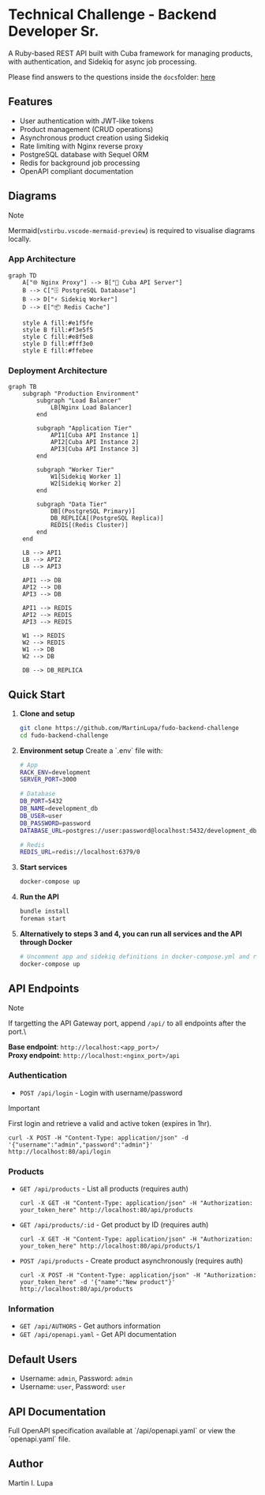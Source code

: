 # Technical Challenge - Backend Developer Sr.

A Ruby-based REST API built with Cuba framework for managing products, with authentication, and Sidekiq for async job processing.

Please find answers to the questions inside the `docs`folder: [here](docs)

## Features

- User authentication with JWT-like tokens
- Product management (CRUD operations)
- Asynchronous product creation using Sidekiq
- Rate limiting with Nginx reverse proxy
- PostgreSQL database with Sequel ORM
- Redis for background job processing
- OpenAPI compliant documentation

## Diagrams
> [!NOTE]  
> Mermaid(`vstirbu.vscode-mermaid-preview`) is required to visualise diagrams locally.

### App Architecture

```mermaid
graph TD
    A["🌐 Nginx Proxy"] --> B["🚀 Cuba API Server"]
    B --> C["🗄️ PostgreSQL Database"]
    B --> D["⚡ Sidekiq Worker"]
    D --> E["📦 Redis Cache"]
    
    style A fill:#e1f5fe
    style B fill:#f3e5f5
    style C fill:#e8f5e8
    style D fill:#fff3e0
    style E fill:#ffebee
```

### Deployment Architecture
```mermaid
graph TB
    subgraph "Production Environment"
        subgraph "Load Balancer"
            LB[Nginx Load Balancer]
        end
        
        subgraph "Application Tier"
            API1[Cuba API Instance 1]
            API2[Cuba API Instance 2]
            API3[Cuba API Instance 3]
        end
        
        subgraph "Worker Tier"
            W1[Sidekiq Worker 1]
            W2[Sidekiq Worker 2]
        end
        
        subgraph "Data Tier"
            DB[(PostgreSQL Primary)]
            DB_REPLICA[(PostgreSQL Replica)]
            REDIS[(Redis Cluster)]
        end
    end
    
    LB --> API1
    LB --> API2
    LB --> API3
    
    API1 --> DB
    API2 --> DB
    API3 --> DB
    
    API1 --> REDIS
    API2 --> REDIS
    API3 --> REDIS
    
    W1 --> REDIS
    W2 --> REDIS
    W1 --> DB
    W2 --> DB
    
    DB --> DB_REPLICA
```


## Quick Start

1. **Clone and setup**
   ```bash
   git clone https://github.com/MartinLupa/fudo-backend-challenge
   cd fudo-backend-challenge
   ```

2. **Environment setup**
   Create a \`.env\` file with:
   ```bash
   # App
   RACK_ENV=development
   SERVER_PORT=3000
   
   # Database
   DB_PORT=5432
   DB_NAME=development_db
   DB_USER=user
   DB_PASSWORD=password
   DATABASE_URL=postgres://user:password@localhost:5432/development_db
   
   # Redis
   REDIS_URL=redis://localhost:6379/0
   ```

3. **Start services**
   ```bash
   docker-compose up
   ```
4. **Run the API**
   ```bash
   bundle install
   foreman start
   ```

5. **Alternatively to steps 3 and 4, you can run all services and the API through Docker**
   ```bash
   # Uncomment app and sidekiq definitions in docker-compose.yml and run
   docker-compose up
   ```

## API Endpoints

> [!NOTE]  
> If targetting the API Gateway port, append `/api/` to all endpoints after the port.\
>
> **Base endpoint**: `http://localhost:<app_port>/`\
> **Proxy endpoint**: `http://localhost:<nginx_port>/api`

### Authentication
- `POST /api/login` - Login with username/password
  
> [!IMPORTANT]  
> First login and retrieve a valid and active token (expires in 1hr).

  ```curl
  curl -X POST -H "Content-Type: application/json" -d '{"username":"admin","password":"admin"}' http://localhost:80/api/login
  ```
### Products
- `GET /api/products` - List all products (requires auth)

  ```curl
  curl -X GET -H "Content-Type: application/json" -H "Authorization: your_token_here" http://localhost:80/api/products
  ```
- `GET /api/products/:id` - Get product by ID (requires auth)

  ```curl
  curl -X GET -H "Content-Type: application/json" -H "Authorization: your_token_here" http://localhost:80/api/products/1
  ```
- `POST /api/products` - Create product asynchronously (requires auth)

  ```curl
  curl -X POST -H "Content-Type: application/json" -H "Authorization: your_token_here" -d '{"name":"New product"}' http://localhost:80/api/products
  ```

### Information
- `GET /api/AUTHORS` - Get authors information
- `GET /api/openapi.yaml` - Get API documentation

## Default Users

- Username: `admin`, Password: `admin`
- Username: `user`, Password: `user`


## API Documentation

Full OpenAPI specification available at \`/api/openapi.yaml\` or view the \`openapi.yaml\` file.

## Author

Martin I. Lupa
